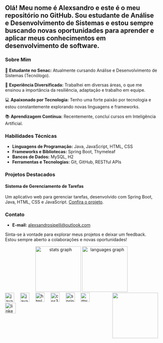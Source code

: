 <h2 align="left">Olá! Meu nome é Alexsandro e este é o meu repositório no GitHub. Sou estudante de Análise e Desenvolvimento de Sistemas e estou sempre buscando novas oportunidades para aprender e aplicar meus conhecimentos em desenvolvimento de software.</h2>

### Sobre Mim

🌱 **Estudante no Senac:** Atualmente cursando Análise e Desenvolvimento de Sistemas (Tecnólogo).

💼 **Experiência Diversificada:** Trabalhei em diversas áreas, o que me ensinou a importância da resiliência, adaptação e trabalho em equipe.

💻 **Apaixonado por Tecnologia:** Tenho uma forte paixão por tecnologia e estou constantemente explorando novas linguagens e frameworks.

📚 **Aprendizagem Contínua:** Recentemente, concluí cursos em Inteligência Artificial.

### Habilidades Técnicas

- **Linguagens de Programação:** Java, JavaScript, HTML, CSS
- **Frameworks e Bibliotecas:** Spring Boot, Thymeleaf
- **Bancos de Dados:** MySQL, H2
- **Ferramentas e Tecnologias:** Git, GitHub, RESTful APIs

### Projetos Destacados

#### Sistema de Gerenciamento de Tarefas
Um aplicativo web para gerenciar tarefas, desenvolvido com Spring Boot, Java, HTML, CSS e JavaScript. 
[Confira o projeto](#).

### Contato

- **E-mail:** alexsandrosipelli@outlook.com  
 

Sinta-se à vontade para explorar meus projetos e deixar um feedback. Estou sempre aberto a colaborações e novas oportunidades!

<div align="center">
  <img src="https://github-readme-stats.vercel.app/api?username=alexsandrosipelli&hide_title=false&hide_rank=false&show_icons=true&include_all_commits=true&count_private=true&disable_animations=false&theme=dracula&locale=en&hide_border=false" height="150" alt="stats graph"  />
  <img src="https://github-readme-stats.vercel.app/api/top-langs?username=alexsandrosipelli&locale=en&hide_title=false&layout=compact&card_width=320&langs_count=5&theme=dracula&hide_border=false" height="150" alt="languages graph"  />
</div>

<img align="right" height="150" src="https://i.imgflip.com/65efzo.gif"  />

<div align="left">
  <img src="https://cdn.jsdelivr.net/gh/devicons/devicon/icons/java/java-original.svg" height="30" alt="java logo"  />
  <img width="12" />
  <img src="https://cdn.jsdelivr.net/gh/devicons/devicon/icons/javascript/javascript-original.svg" height="30" alt="javascript logo"  />
  <img width="12" />
  <img src="https://cdn.jsdelivr.net/gh/devicons/devicon/icons/html5/html5-original.svg" height="30" alt="html5 logo"  />
  <img width="12" />
  <img src="https://cdn.jsdelivr.net/gh/devicons/devicon/icons/css3/css3-original.svg" height="30" alt="css3 logo"  />
  <img width="12" />
  <img src="https://cdn.jsdelivr.net/gh/devicons/devicon/icons/spring/spring-original.svg" height="30" alt="spring logo"  />
  <img width="12" />
  <img src="https://cdn.jsdelivr.net/gh/devicons/devicon/icons/mysql/mysql-original.svg" height="30" alt="mysql logo"  />
  <img width="12" />
</div>

<div align="left">
 
  <a href="https://www.linkedin.com/in/alexsandro-sipelli/" target="_blank">
    <img src="https://img.shields.io/static/v1?message=LinkedIn&logo=linkedin&label=&color=0077B5&logoColor=white&labelColor=&style=for-the-badge" height="35" alt="linkedin logo"  />
  </a>
</div>

<br clear="both">

 

